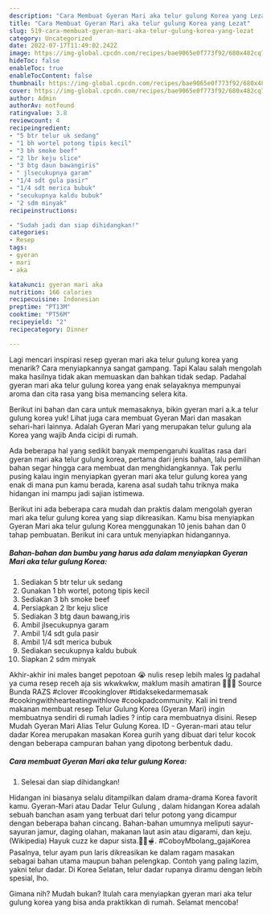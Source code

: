 ```yaml
---
description: "Cara Membuat Gyeran Mari aka telur gulung Korea yang Lezat"
title: "Cara Membuat Gyeran Mari aka telur gulung Korea yang Lezat"
slug: 519-cara-membuat-gyeran-mari-aka-telur-gulung-korea-yang-lezat
category: Uncategorized
date: 2022-07-17T11:49:02.242Z
image: https://img-global.cpcdn.com/recipes/bae9065e0f773f92/680x482cq70/gyeran-mari-aka-telur-gulung-korea-foto-resep-utama.jpg
hideToc: false
enableToc: true
enableTocContent: false
thumbnail: https://img-global.cpcdn.com/recipes/bae9065e0f773f92/680x482cq70/gyeran-mari-aka-telur-gulung-korea-foto-resep-utama.jpg
cover: https://img-global.cpcdn.com/recipes/bae9065e0f773f92/680x482cq70/gyeran-mari-aka-telur-gulung-korea-foto-resep-utama.jpg
author: Admin
authorAv: notfound
ratingvalue: 3.8
reviewcount: 4
recipeingredient:
- "5 btr telur uk sedang"
- "1 bh wortel potong tipis kecil"
- "3 bh smoke beef"
- "2 lbr keju slice"
- "3 btg daun bawangiris"
- " jlsecukupnya garam"
- "1/4 sdt gula pasir"
- "1/4 sdt merica bubuk"
- "secukupnya kaldu bubuk"
- "2 sdm minyak"
recipeinstructions:

- "Sudah jadi dan siap dihidangkan!"
categories:
- Resep
tags:
- gyeran
- mari
- aka

katakunci: gyeran mari aka 
nutrition: 166 calories
recipecuisine: Indonesian
preptime: "PT13M"
cooktime: "PT56M"
recipeyield: "2"
recipecategory: Dinner

---
```



Lagi mencari inspirasi resep gyeran mari aka telur gulung korea yang menarik? Cara menyiapkannya sangat gampang. Tapi Kalau salah mengolah maka hasilnya tidak akan memuaskan dan bahkan tidak sedap. Padahal gyeran mari aka telur gulung korea yang enak selayaknya mempunyai aroma dan cita rasa yang bisa memancing selera kita.


Berikut ini bahan dan cara untuk memasaknya, bikin gyeran mari a.k.a telur gulung korea yuk! Lihat juga cara membuat Gyeran Mari dan masakan sehari-hari lainnya. Adalah Gyeran Mari yang merupakan telur gulung ala Korea yang wajib Anda cicipi di rumah.

Ada beberapa hal yang sedikit banyak mempengaruhi kualitas rasa dari gyeran mari aka telur gulung korea, pertama dari jenis bahan, lalu pemilihan bahan segar hingga cara membuat dan menghidangkannya. Tak perlu pusing kalau ingin menyiapkan gyeran mari aka telur gulung korea yang enak di mana pun kamu berada, karena asal sudah tahu triknya maka hidangan ini mampu jadi sajian istimewa.


Berikut ini ada beberapa cara mudah dan praktis dalam mengolah gyeran mari aka telur gulung korea yang siap dikreasikan. Kamu bisa menyiapkan Gyeran Mari aka telur gulung Korea menggunakan 10 jenis bahan dan 0 tahap pembuatan. Berikut ini cara untuk menyiapkan hidangannya.

<!--inarticleads1-->

##### Bahan-bahan dan bumbu yang harus ada dalam menyiapkan Gyeran Mari aka telur gulung Korea:

1. Sediakan 5 btr telur uk sedang
1. Gunakan 1 bh wortel, potong tipis kecil
1. Sediakan 3 bh smoke beef
1. Persiapkan 2 lbr keju slice
1. Sediakan 3 btg daun bawang,iris
1. Ambil  jlsecukupnya garam
1. Ambil 1/4 sdt gula pasir
1. Ambil 1/4 sdt merica bubuk
1. Sediakan secukupnya kaldu bubuk
1. Siapkan 2 sdm minyak


Akhir-akhir ini males banget pepotoan 😭 nulis resep lebih males lg padahal ya cuma resep receh aja sis wkwkwkw, maklum masih amatiran 🤣🤣🤣 Source Bunda RAZS #clover #cookinglover #tidaksekedarmemasak #cookingwithhearteatingwithlove #cookpadcommunity. Kali ini trend makanan membuat resep Telur Gulung Korea (Gyeran Mari) ingin membuatnya sendiri di rumah ladies ? intip cara membuatnya disini. Resep Mudah Gyeran Mari Alias Telur Gulung Korea. ID - Gyeran-mari atau telur dadar Korea merupakan masakan Korea gurih yang dibuat dari telur kocok dengan beberapa campuran bahan yang dipotong berbentuk dadu. 

<!--inarticleads2-->

##### Cara membuat Gyeran Mari aka telur gulung Korea:


1. Selesai dan siap dihidangkan!

Hidangan ini biasanya selalu ditampilkan dalam drama-drama Korea favorit kamu. Gyeran-Mari atau Dadar Telur Gulung , dalam hidangan Korea adalah sebuah banchan asam yang terbuat dari telur potong yang dicampur dengan beberapa bahan cincang. Bahan-bahan umumnya meliputi sayur-sayuran jamur, daging olahan, makanan laut asin atau digarami, dan keju. (Wikipedia) Hayuk cuzz ke dapur sista.👩‍🍳🫕. #CoboyMbolang_gajaKorea Pasalnya, telur ayam pun laris dikreasikan ke dalam ragam masakan sebagai bahan utama maupun bahan pelengkap. Contoh yang paling lazim, yakni telur dadar. Di Korea Selatan, telur dadar rupanya diramu dengan lebih spesial, lho. 

Gimana nih? Mudah bukan? Itulah cara menyiapkan gyeran mari aka telur gulung korea yang bisa anda praktikkan di rumah. Selamat mencoba!
